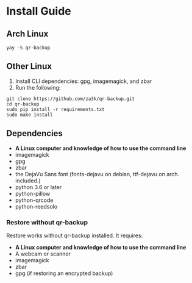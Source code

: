 # Install Guide
## Arch Linux
    yay -S qr-backup

## Other Linux
1. Install CLI dependencies: gpg, imagemagick, and zbar
2. Run the following:

```
git clone https://github.com/za3k/qr-backup.git
cd qr-backup
sudo pip install -r requirements.txt
sudo make install
```

## Dependencies
- **A Linux computer and knowledge of how to use the command line**
- imagemagick
- gpg
- zbar
- the DejaVu Sans font (fonts-dejavu on debian,  ttf-dejavu on arch. included.)
- python 3.6 or later
- python-pillow
- python-qrcode
- python-reedsolo

### Restore without qr-backup
Restore works without qr-backup installed. It requires:

- **A Linux computer and knowledge of how to use the command line**
- A webcam or scanner
- imagemagick
- zbar
- gpg (if restoring an encrypted backup)
